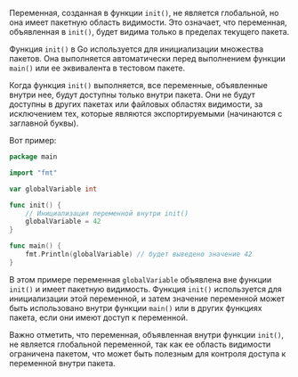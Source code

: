 Переменная, созданная в функции `init()`, не является глобальной, но она имеет пакетную область видимости. Это означает, что переменная, объявленная в `init()`, будет видима только в пределах текущего пакета.

Функция `init()` в Go используется для инициализации множества пакетов. Она выполняется автоматически перед выполнением функции `main()` или ее эквивалента в тестовом пакете. 

Когда функция `init()` выполняется, все переменные, объявленные внутри нее, будут доступны только внутри пакета. Они не будут доступны в других пакетах или файловых областях видимости, за исключением тех, которые являются экспортируемыми (начинаются с заглавной буквы).

Вот пример:

```go
package main

import "fmt"

var globalVariable int

func init() {
    // Инициализация переменной внутри init()
    globalVariable = 42
}

func main() {
    fmt.Println(globalVariable) // будет выведено значение 42
}
```

В этом примере переменная `globalVariable` объявлена вне функции `init()` и имеет пакетную видимость. Функция `init()` используется для инициализации этой переменной, и затем значение переменной может быть использовано внутри функции `main()` или в других функциях пакета, если они имеют доступ к переменной.

Важно отметить, что переменная, объявленная внутри функции `init()`, не является глобальной переменной, так как ее область видимости ограничена пакетом, что может быть полезным для контроля доступа к переменной внутри пакета.